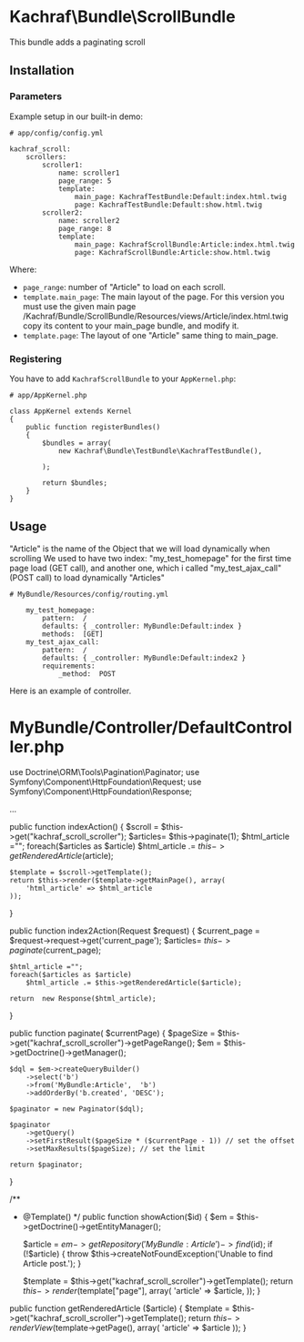 Kachraf\\Bundle\\ScrollBundle
================================

This bundle adds a paginating scroll

Installation
------------


### Parameters

Example setup in our built-in demo:

    # app/config/config.yml

    kachraf_scroll:
        scrollers:
            scroller1:
                name: scroller1
                page_range: 5
                template:
                    main_page: KachrafTestBundle:Default:index.html.twig
                    page: KachrafTestBundle:Default:show.html.twig
            scroller2:
                name: scroller2
                page_range: 8
                template:
                    main_page: KachrafScrollBundle:Article:index.html.twig
                    page: KachrafScrollBundle:Article:show.html.twig


Where:

-   `page_range`: number of "Article" to load on each scroll.
-   `template.main_page`: The main layout of the page. For this version you must use
    the given main page /Kachraf/Bundle/ScrollBundle/Resources/views/Article/index.html.twig
    copy its content to your main_page bundle, and modify it.
-   `template.page`: The layout of one "Article" same thing to main_page.

### Registering

You have to add `KachrafScrollBundle` to your `AppKernel.php`:

    # app/AppKernel.php

    class AppKernel extends Kernel
    {
        public function registerBundles()
        {
            $bundles = array(
                new Kachraf\Bundle\TestBundle\KachrafTestBundle(),

            );

            return $bundles;
        }
    }

Usage
-----
"Article" is the name of the Object that we will load dynamically when scrolling
We used to have two index:
"my_test_homepage" for the first time page load (GET call),
and another one, which i called "my_test_ajax_call" (POST call) to load
dynamically "Articles"

    # MyBundle/Resources/config/routing.yml

        my_test_homepage:
            pattern:  /
            defaults: { _controller: MyBundle:Default:index }
            methods:  [GET]
        my_test_ajax_call:
            pattern:  /
            defaults: { _controller: MyBundle:Default:index2 }
            requirements:
                _method:  POST

Here is an example of controller.

# MyBundle/Controller/DefaultController.php
use Doctrine\ORM\Tools\Pagination\Paginator;
use Symfony\Component\HttpFoundation\Request;
use Symfony\Component\HttpFoundation\Response;

...


public function indexAction()
{
    $scroll = $this->get("kachraf_scroll_scroller");
    $articles= $this->paginate(1);
    $html_article ="";
    foreach($articles as $article)
        $html_article .= $this->getRenderedArticle($article);

    $template = $scroll->getTemplate();
    return $this->render($template->getMainPage(), array(
        'html_article' => $html_article
    ));
}

public function index2Action(Request $request)
{
    $current_page =  $request->request->get('current_page');
    $articles= $this->paginate($current_page);

    $html_article ="";
    foreach($articles as $article)
        $html_article .= $this->getRenderedArticle($article);

    return  new Response($html_article);
}

public function paginate( $currentPage)
{
    $pageSize = $this->get("kachraf_scroll_scroller")->getPageRange();
    $em = $this->getDoctrine()->getManager();

    $dql = $em->createQueryBuilder()
        ->select('b')
        ->from('MyBundle:Article',  'b')
        ->addOrderBy('b.created', 'DESC');

    $paginator = new Paginator($dql);

    $paginator
        ->getQuery()
        ->setFirstResult($pageSize * ($currentPage - 1)) // set the offset
        ->setMaxResults($pageSize); // set the limit

    return $paginator;
}

/**
 * @Template()
 */
public function showAction($id)
{
    $em = $this->getDoctrine()->getEntityManager();

    $article = $em->getRepository('MyBundle:Article')->find($id);
    if (!$article) {
        throw $this->createNotFoundException('Unable to find Article post.');
    }

    $template = $this->get("kachraf_scroll_scroller")->getTemplate();
    return $this->render($template["page"], array(
        'article'      => $article,
    ));
}

public function getRenderedArticle ($article)
{
    $template = $this->get("kachraf_scroll_scroller")->getTemplate();
    return $this->renderView($template->getPage(), array(
        'article' => $article
    ));
}

